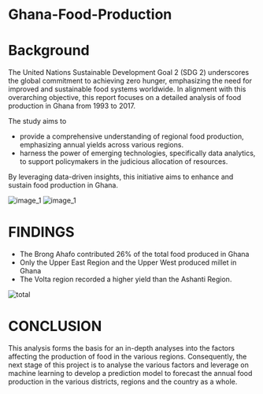 # Ghana-Food-Production
# Background
The United Nations Sustainable Development Goal 2 (SDG 2) underscores the global commitment to achieving zero hunger, emphasizing the need for improved and sustainable food systems worldwide. In alignment with this overarching objective, this report focuses on a detailed analysis of food production in Ghana from 1993 to 2017. 

The study aims to
* provide a comprehensive understanding of regional food production, emphasizing annual yields across various regions.
* harness the power of emerging technologies, specifically data analytics, to support policymakers in the judicious allocation of resources.

By leveraging data-driven insights, this initiative aims to enhance and sustain food production in Ghana.


![image_1](https://github.com/Suleman-Zack/Ghana-Food-Production/assets/63692930/c03a3ad8-5463-4746-82a3-306516d7f770) ![image_1](https://github.com/Suleman-Zack/Ghana-Food-Production/assets/63692930/fed1ffdc-e216-4b56-b037-246df1676d66)





# FINDINGS
* The Brong Ahafo contributed 26% of the total food produced in Ghana
* Only the Upper East Region and the Upper West produced millet in Ghana
* The Volta region recorded a higher yield than the Ashanti Region.
  
![total](https://github.com/Suleman-Zack/Ghana-Food-Production/assets/63692930/226433b2-d619-4d78-8f4e-04e166aa1ab7)

# CONCLUSION
This analysis forms the basis for an in-depth analyses into the factors affecting the production of food in the various regions. Consequently, the next stage of this project is to analyse the various factors and leverage on machine learning to develop a prediction model to forecast the annual food production in the various districts, regions and the country as a whole.



